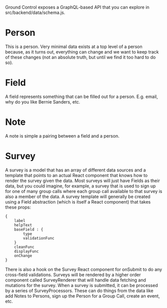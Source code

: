 Ground Control exposes a GraphQL-based API that you can explore in src/backend/data/schema.js.

# Person

This is a person.  Very minimal data exists at a top level of a person because, as it turns out, everything can change and we want to keep track of these changes (not an absolute truth, but until we find it too hard to do so).

# Field

A field represents something that can be filled out for a person.  E.g. email, why do you like Bernie Sanders, etc.

# Note

A note is simple a pairing between a field and a person.

# Survey

A survey is a model that has an array of different data sources and a template that points to an actual React component that knows how to render the survey given the data.  Most surveys will just have Fields as their data, but you could imagine, for example, a survey that is used to sign up for one of many group calls where each group call available to that survey is also a member of the data.  A survey template will generally be created using a Field abstraction (which is itself a React component) that takes these props:

    {
        label
        helpText
        baseField : {
            type
            validationFunc
        }
        cleanFunc
        displayFunc
        onChange
    }

There is also a hook on the Survey React component for onSubmit to do any cross-field validations.  Surveys will be rendered by a higher order component called SurveyRenderer that will handle data fetching and mutations for the survey. When a survey is submitted, it can be processed by a series of SurveyProcessors.  These can do things from the data like add Notes to Persons, sign up the Person for a Group Call, create an event, etc.